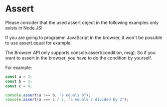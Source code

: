 # Assert

Please consider that the used assert object in the following examples only exists in Node.JS!

If you are going to programm JavaScript in the browser, it won't be possible to use assert.equal for example.

The Browser API only supports console.assert(condition, msg).
So if you want to assert in the browser, you have to do the condition by yourself.

For example:

```javascript
const a = 2;
const b = 3;
const c = 4;

console.assert(a !== b, "a equals b");
console.assert(a === c / 2, "a equals c divided by 2");
```
